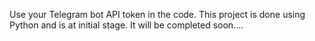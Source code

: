 Use your Telegram bot API token in the code. This project is done using Python and is at initial stage. It will be completed soon....
